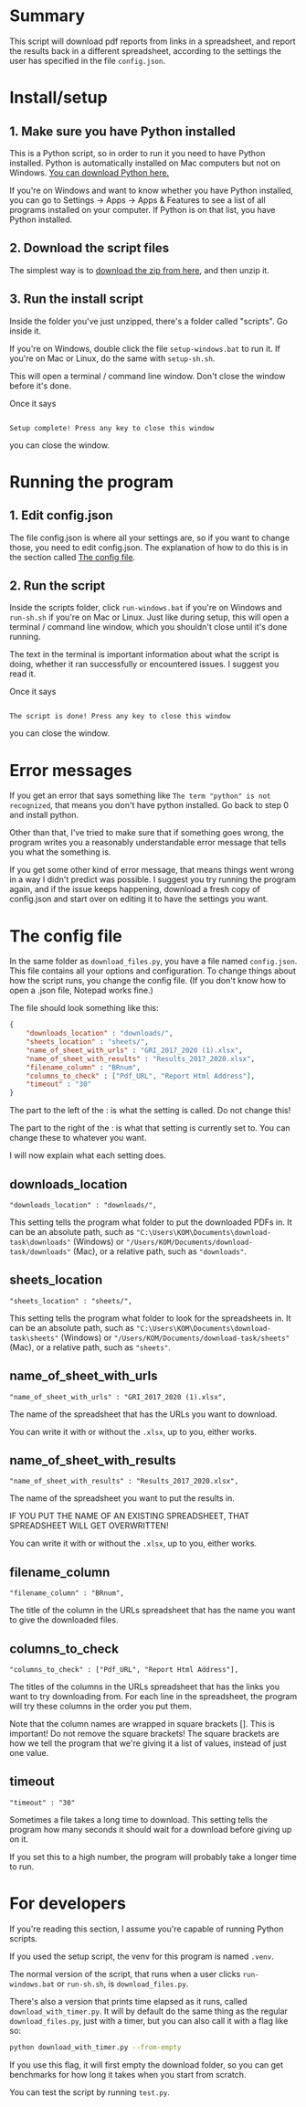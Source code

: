 # Summary

This script will download pdf reports from links in a spreadsheet, and report the results back in a different spreadsheet, according to the settings the user has specified in the file `config.json`.

# Install/setup

## 1. Make sure you have Python installed

This is a Python script, so in order to run it you need to have Python installed. Python is automatically installed on Mac computers but not on Windows. [You can download Python here.](https://www.python.org/downloads/)

If you're on Windows and want to know whether you have Python installed, you can go to Settings -> Apps -> Apps & Features to see a list of all programs installed on your computer. If Python is on that list, you have Python installed.

## 2. Download the script files

The simplest way is to [download the zip from here](https://github.com/pirilya/specialisterne-download-task/zipball/main), and then unzip it.

## 3. Run the install script

Inside the folder you've just unzipped, there's a folder called "scripts". Go inside it.

If you're on Windows, double click the file `setup-windows.bat` to run it. If you're on Mac or Linux, do the same with `setup-sh.sh`. 

This will open a terminal / command line window. Don't close the window before it's done.

Once it says 

```

Setup complete! Press any key to close this window
```
you can close the window.

# Running the program

## 1. Edit config.json

The file config.json is where all your settings are, so if you want to change those, you need to edit config.json. The explanation of how to do this is in the section called [The config file](#the-config-file).

## 2. Run the script

Inside the scripts folder, click `run-windows.bat` if you're on Windows and `run-sh.sh` if you're on Mac or Linux. Just like during setup, this will open a terminal / command line window, which you shouldn't close until it's done running.

The text in the terminal is important information about what the script is doing, whether it ran successfully or encountered issues. I suggest you read it.

Once it says
```

The script is done! Press any key to close this window
```
you can close the window.

# Error messages

If you get an error that says something like `The term "python" is not recognized`, that means you don't have python installed. Go back to step 0 and install python.

Other than that, I've tried to make sure that if something goes wrong, the program writes you a reasonably understandable error message that tells you what the something is.

If you get some other kind of error message, that means things went wrong in a way I didn't predict was possible. I suggest you try running the program again, and if the issue keeps happening, download a fresh copy of config.json and start over on editing it to have the settings you want.

# The config file

In the same folder as `download_files.py`, you have a file named `config.json`. This file contains all your options and configuration. To change things about how the script runs, you change the config file. (If you don't know how to open a .json file, Notepad works fine.)

The file should look something like this:
```json
{
    "downloads_location" : "downloads/",
    "sheets_location" : "sheets/",
    "name_of_sheet_with_urls" : "GRI_2017_2020 (1).xlsx",
    "name_of_sheet_with_results" : "Results_2017_2020.xlsx",
    "filename_column" : "BRnum",
    "columns_to_check" : ["Pdf_URL", "Report Html Address"],
    "timeout" : "30"
}
```
The part to the left of the : is what the setting is called. Do not change this!

The part to the right of the : is what that setting is currently set to. You can change these to whatever you want.

I will now explain what each setting does.

## downloads_location

```
"downloads_location" : "downloads/",
```

This setting tells the program what folder to put the downloaded PDFs in. It can be an absolute path, such as `"C:\Users\KOM\Documents\download-task\downloads"` (Windows) or `"/Users/KOM/Documents/download-task/downloads"` (Mac), or a relative path, such as `"downloads"`.

## sheets_location

```
"sheets_location" : "sheets/",
```

This setting tells the program what folder to look for the spreadsheets in. It can be an absolute path, such as `"C:\Users\KOM\Documents\download-task\sheets"` (Windows) or `"/Users/KOM/Documents/download-task/sheets"` (Mac), or a relative path, such as `"sheets"`.

## name_of_sheet_with_urls

```
"name_of_sheet_with_urls" : "GRI_2017_2020 (1).xlsx",
```

The name of the spreadsheet that has the URLs you want to download. 

You can write it with or without the `.xlsx`, up to you, either works.

## name_of_sheet_with_results

```
"name_of_sheet_with_results" : "Results_2017_2020.xlsx",
```

The name of the spreadsheet you want to put the results in.  

IF YOU PUT THE NAME OF AN EXISTING SPREADSHEET, THAT SPREADSHEET WILL GET OVERWRITTEN!

You can write it with or without the `.xlsx`, up to you, either works.

## filename_column

```
"filename_column" : "BRnum",
```

The title of the column in the URLs spreadsheet that has the name you want to give the downloaded files.

## columns_to_check

```
"columns_to_check" : ["Pdf_URL", "Report Html Address"],
```

The titles of the columns in the URLs spreadsheet that has the links you want to try downloading from.
For each line in the spreadsheet, the program will try these columns in the order you put them.

Note that the column names are wrapped in square brackets []. This is important! Do not remove the square brackets! The square brackets are how we tell the program that we're giving it a list of values, instead of just one value.

## timeout

```
"timeout" : "30"
```

Sometimes a file takes a long time to download. This setting tells the program how many seconds it should wait for a download before giving up on it.

If you set this to a high number, the program will probably take a longer time to run.

# For developers

If you're reading this section, I assume you're capable of running Python scripts.

If you used the setup script, the venv for this program is named `.venv`.

The normal version of the script, that runs when a user clicks `run-windows.bat` or `run-sh.sh`, is `download_files.py`.

There's also a version that prints time elapsed as it runs, called `download_with_timer.py`. It will by default do the same thing as the regular `download_files.py`, just with a timer, but you can also call it with a flag like so:
```bash
python download_with_timer.py --from-empty
```
If you use this flag, it will first empty the download folder, so you can get benchmarks for how long it takes when you start from scratch.

You can test the script by running `test.py`.